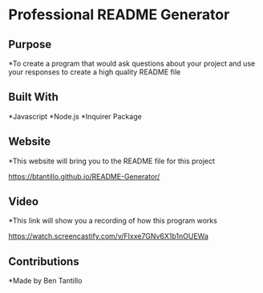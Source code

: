 # Professional README Generator

## Purpose

*To create a program that would ask questions about your project and use your responses to create a high quality README file

## Built With

*Javascript
*Node.js
*Inquirer Package

## Website

*This website will bring you to the README file for this project

https://btantillo.github.io/README-Generator/

## Video

*This link will show you a recording of how this program works

https://watch.screencastify.com/v/FIxxe7GNv6X1b1nOUEWa

## Contributions

*Made by Ben Tantillo
